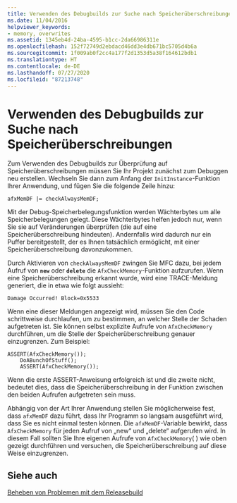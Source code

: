 ```yaml
---
title: Verwenden des Debugbuilds zur Suche nach Speicherüberschreibungen
ms.date: 11/04/2016
helpviewer_keywords:
- memory, overwrites
ms.assetid: 1345eb4d-24ba-4595-b1cc-2da66986311e
ms.openlocfilehash: 152f72749d2ebdacd46dd3e4db671bc5705d4b6a
ms.sourcegitcommit: 1f009ab0f2cc4a177f2d1353d5a38f164612bdb1
ms.translationtype: HT
ms.contentlocale: de-DE
ms.lasthandoff: 07/27/2020
ms.locfileid: "87213748"
---
```

# <a name="using-the-debug-build-to-check-for-memory-overwrite"></a>Verwenden des Debugbuilds zur Suche nach Speicherüberschreibungen

Zum Verwenden des Debugbuilds zur Überprüfung auf Speicherüberschreibungen müssen Sie Ihr Projekt zunächst zum Debuggen neu erstellen. Wechseln Sie dann zum Anfang der `InitInstance`-Funktion Ihrer Anwendung, und fügen Sie die folgende Zeile hinzu:

```
afxMemDF |= checkAlwaysMemDF;
```

Mit der Debug-Speicherbelegungsfunktion werden Wächterbytes um alle Speicherbelegungen gelegt. Diese Wächterbytes helfen jedoch nur, wenn Sie sie auf Veränderungen überprüfen (die auf eine Speicherüberschreibung hindeuten). Andernfalls wird dadurch nur ein Puffer bereitgestellt, der es Ihnen tatsächlich ermöglicht, mit einer Speicherüberschreibung davonzukommen.

Durch Aktivieren von `checkAlwaysMemDF` zwingen Sie MFC dazu, bei jedem Aufruf von **`new`** oder **`delete`** die `AfxCheckMemory`-Funktion aufzurufen. Wenn eine Speicherüberschreibung erkannt wurde, wird eine TRACE-Meldung generiert, die in etwa wie folgt aussieht:

```
Damage Occurred! Block=0x5533
```

Wenn eine dieser Meldungen angezeigt wird, müssen Sie den Code schrittweise durchlaufen, um zu bestimmen, an welcher Stelle der Schaden aufgetreten ist. Sie können selbst explizite Aufrufe von `AfxCheckMemory` durchführen, um die Stelle der Speicherüberschreibung genauer einzugrenzen. Zum Beispiel:

```
ASSERT(AfxCheckMemory());
    DoABunchOfStuff();
    ASSERT(AfxCheckMemory());
```

Wenn die erste ASSERT-Anweisung erfolgreich ist und die zweite nicht, bedeutet dies, dass die Speicherüberschreibung in der Funktion zwischen den beiden Aufrufen aufgetreten sein muss.

Abhängig von der Art Ihrer Anwendung stellen Sie möglicherweise fest, dass `afxMemDF` dazu führt, dass Ihr Programm so langsam ausgeführt wird, dass Sie es nicht einmal testen können. Die `afxMemDF`-Variable bewirkt, dass `AfxCheckMemory` für jeden Aufruf von „new“ und „delete“ aufgerufen wird. In diesem Fall sollten Sie Ihre eigenen Aufrufe von `AfxCheckMemory`( ) wie oben gezeigt durchführen und versuchen, die Speicherüberschreibung auf diese Weise einzugrenzen.

## <a name="see-also"></a>Siehe auch

[Beheben von Problemen mit dem Releasebuild](fixing-release-build-problems.md)
